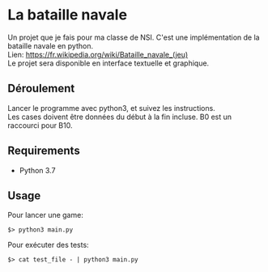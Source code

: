 # La bataille navale

Un projet que je fais pour ma classe de NSI. C'est une implémentation de la bataille navale en python.\
Lien: https://fr.wikipedia.org/wiki/Bataille_navale_(jeu)  
Le projet sera disponible en interface textuelle et graphique.

## Déroulement
Lancer le programme avec python3, et suivez les instructions.\
Les cases doivent être données du début à la fin incluse.
B0 est un raccourci pour B10.

## Requirements
- Python 3.7

## Usage

Pour lancer une game:
```
$> python3 main.py
```

Pour exécuter des tests:
```
$> cat test_file - | python3 main.py
```